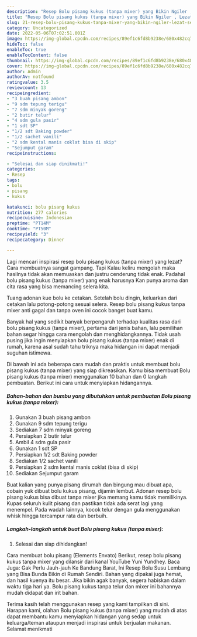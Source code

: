 ```yaml
---
description: "Resep Bolu pisang kukus (tanpa mixer) yang Bikin Ngiler , Lezat Sekali"
title: "Resep Bolu pisang kukus (tanpa mixer) yang Bikin Ngiler , Lezat Sekali"
slug: 21-resep-bolu-pisang-kukus-tanpa-mixer-yang-bikin-ngiler-lezat-sekali
category: Uncategorized
date: 2022-05-06T07:02:51.001Z
image: https://img-global.cpcdn.com/recipes/89ef1c6fd8b9238e/680x482cq70/bolu-pisang-kukus-tanpa-mixer-foto-resep-utama.jpg
hideToc: false
enableToc: true
enableTocContent: false
thumbnail: https://img-global.cpcdn.com/recipes/89ef1c6fd8b9238e/680x482cq70/bolu-pisang-kukus-tanpa-mixer-foto-resep-utama.jpg
cover: https://img-global.cpcdn.com/recipes/89ef1c6fd8b9238e/680x482cq70/bolu-pisang-kukus-tanpa-mixer-foto-resep-utama.jpg
author: Admin
authorAv: notfound
ratingvalue: 3.5
reviewcount: 13
recipeingredient:
- "3 buah pisang ambon"
- "9 sdm tepung terigu"
- "7 sdm minyak goreng"
- "2 butir telur"
- "4 sdm gula pasir"
- "1 sdt SP"
- "1/2 sdt Baking powder"
- "1/2 sachet vanili"
- "2 sdm kental manis coklat bisa di skip"
- "Sejumput garam"
recipeinstructions:

- "Selesai dan siap dinikmati!"
categories:
- Resep
tags:
- bolu
- pisang
- kukus

katakunci: bolu pisang kukus 
nutrition: 277 calories
recipecuisine: Indonesian
preptime: "PT14M"
cooktime: "PT50M"
recipeyield: "3"
recipecategory: Dinner

---
```



Lagi mencari inspirasi resep bolu pisang kukus (tanpa mixer) yang lezat? Cara membuatnya sangat gampang. Tapi Kalau keliru mengolah maka hasilnya tidak akan memuaskan dan justru cenderung tidak enak. Padahal bolu pisang kukus (tanpa mixer) yang enak harusnya Kan punya aroma dan cita rasa yang bisa memancing selera kita.


Tuang adonan kue bolu ke cetakan. Setelah bolu dingin, keluarkan dari cetakan lalu potong-potong sesuai selera. Resep bolu pisang kukus tanpa mixer anti gagal dan tanpa oven ini cocok banget buat kamu.

Banyak hal yang sedikit banyak berpengaruh terhadap kualitas rasa dari bolu pisang kukus (tanpa mixer), pertama dari jenis bahan, lalu pemilihan bahan segar hingga cara mengolah dan menghidangkannya. Tidak usah pusing jika ingin menyiapkan bolu pisang kukus (tanpa mixer) enak di rumah, karena asal sudah tahu triknya maka hidangan ini dapat menjadi suguhan istimewa.


Di bawah ini ada beberapa cara mudah dan praktis untuk membuat bolu pisang kukus (tanpa mixer) yang siap dikreasikan. Kamu bisa membuat Bolu pisang kukus (tanpa mixer) menggunakan 10 bahan dan 0 langkah pembuatan. Berikut ini cara untuk menyiapkan hidangannya.

<!--inarticleads1-->

##### Bahan-bahan dan bumbu yang dibutuhkan untuk pembuatan Bolu pisang kukus (tanpa mixer):

1. Gunakan 3 buah pisang ambon
1. Gunakan 9 sdm tepung terigu
1. Sediakan 7 sdm minyak goreng
1. Persiapkan 2 butir telur
1. Ambil 4 sdm gula pasir
1. Gunakan 1 sdt SP
1. Persiapkan 1/2 sdt Baking powder
1. Sediakan 1/2 sachet vanili
1. Persiapkan 2 sdm kental manis coklat (bisa di skip)
1. Sediakan Sejumput garam


Buat kalian yang punya pisang dirumah dan bingung mau dibuat apa, cobain yuk dibuat bolu kukus pisang, dijamin lembut. Adonan resep bolu pisang kukus bisa dibuat tanpa mixer jika memang kamu tidak memilikinya. Kupas seluruh kulit pisang dan pastikan tidak ada serat lagi yang menempel. Pada wadah lainnya, kocok telur dengan gula menggunakan whisk hingga tercampur rata dan berbuih. 

<!--inarticleads2-->

##### Langkah-langkah untuk buat Bolu pisang kukus (tanpa mixer):


1. Selesai dan siap dihidangkan!

Cara membuat bolu pisang (Elements Envato) Berikut, resep bolu pisang kukus tanpa mixer yang dilansir dari kanal YouTube Yuni Yundhey. Baca Juga: Gak Perlu Jauh-jauh Ke Bandung Barat, Ini Resep Bolu Susu Lembang yang Bisa Bunda Bikin di Rumah Sendiri. Bahan yang dipakai juga hemat, dan hasil kuenya itu besar. Jika bikin agak banyak, segera habiskan dalam waktu tiga hari ya. Bolu pisang kukus tanpa telur dan mixer ini bahannya mudah didapat dan irit bahan. 

Terima kasih telah menggunakan resep yang kami tampilkan di sini. Harapan kami, olahan Bolu pisang kukus (tanpa mixer) yang mudah di atas dapat membantu kamu menyiapkan hidangan yang sedap untuk keluarga/teman ataupun menjadi inspirasi untuk berjualan makanan. Selamat menikmati
